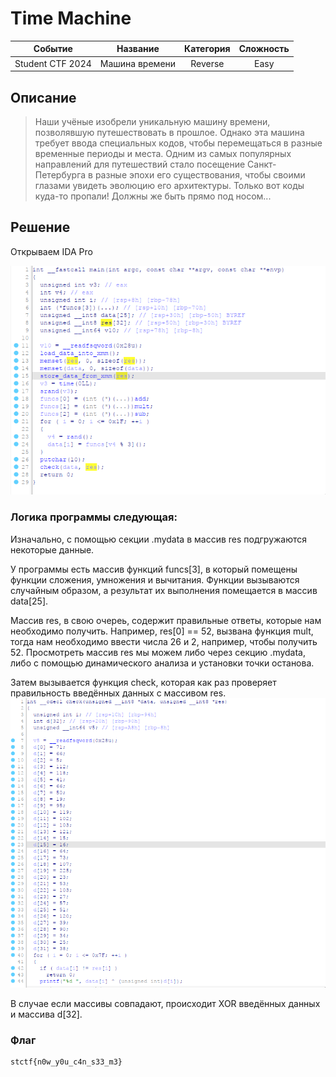 # Time Machine

|   Cобытие   | Название | Категория | Сложность |
| :---------: | :------: | :-------: | :-------: |
| Student CTF 2024 |  Машина времени  |  Reverse  |  Easy  |

## Описание

>Наши учёные изобрели уникальную машину времени, позволявшую путешествовать в прошлое. Однако эта машина требует ввода специальных кодов, чтобы перемещаться в разные временные периоды и места. Одним из самых популярных направлений для путешествий стало посещение Санкт-Петербурга в разные эпохи его существования, чтобы своими глазами увидеть эволюцию его архитектуры. Только вот коды куда-то пропали! Должны же быть прямо под носом...

## Решение

Открываем IDA Pro 

![Псевдокод](image.png)

### Логика программы следующая: 

Изначально, с помощью секции .mydata в массив res подгружаются некоторые данные.

У программы есть массив функций funcs[3], в который помещены функции сложения, умножения и вычитания. Функции вызываются случайным образом, а результат их выполнения помещается в массив data[25]. 

Массив res, в свою очереь, содержит правильные ответы, которые нам необходимо получить. Например, res[0] == 52, вызвана функция mult, тогда нам необходимо ввести числа 26 и 2, например, чтобы получить 52. Просмотреть массив res мы можем либо через секцию .mydata, либо с помощью динамического анализа и установки точки останова. 

Затем вызывается функция check, которая как раз проверяет правильность введённых данных с массивом res. ![check](image-1.png)

В случае если массивы совпадают, происходит XOR введённых данных и массива d[32].

### Флаг

```
stctf{n0w_y0u_c4n_s33_m3}
```